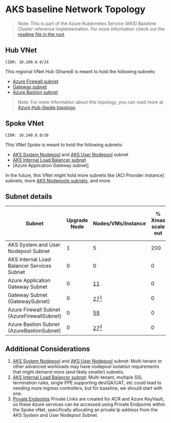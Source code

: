 # AKS baseline Network Topology

> Note: This is part of the Azure Kubernetes Service (AKS) Baseline Cluster reference implementation. For more information check out the [readme file in the root](../README.md).

## Hub VNet

`CIDR: 10.200.0.0/24`

This regional VNet Hub (Shared) is meant to hold the following subnets:

* [Azure Firewall subnet]
* [Gateway subnet]
* [Azure Bastion subnet]

> Note: For more information about this topology, you can read more at [Azure Hub-Spoke topology].

## Spoke VNet

`CIDR: 10.240.0.0/16`

This VNet Spoke is meant to hold the following subnets:

* [AKS System Nodepool] and [AKS User Nodepool] subnet
* [AKS Internal Load Balancer subnet]
* [Azure Application Gateway subnet]

In the future, this VNet might hold more subnets like [ACI Provider instance] subnets, more [AKS Nodepools subnets], and more.

## Subnet details

| Subnet                                                 | Upgrade Node | Nodes/VMs/Instance | % Xmas scale out | +Nodes/VMs | Max Ips/Pods per VM/Node | [% Max Surge] | [% Max Unavailable] | +Ips/Pods per VM/Node | Tot. Ips/Pods per VM/Node | [Azure Subnet not assignable Ips factor] | [Private Endpoints] | [Minimum Subnet size] | Scaled Subnet size | [Subnet Mask bits] | Cidr           | Host        | Broadcast     |
|--------------------------------------------------------|--------------|--------------------|------------------|------------|--------------------------|---------------|---------------------|-----------------------|---------------------------|------------------------------------------|---------------------|-----------------------|--------------------|--------------------|----------------|-------------|---------------|
| AKS System and User Nodepool Subnet                    | 1            | 5                  | 200              | 10         | [30]                     | 100           | 0                   | 30                    | 60                        | 5                                        | 2                   | 373                   | 983                | 22                 | 10.240.0.0/22  | 10.240.0.0  | 10.240.3.255  |
| AKS Internal Load Balancer Services Subnet             | 0            | 0                  | 0                | 0          | 5                        | 100           | 100                 | 0                     | 5                         | 5                                        | 0                   | 10                    | 10                 | 28                 | 10.240.4.0/28  | 10.240.4.0  | 10.240.4.15   |
| Azure Application Gateway Subnet                       | 0            | [11]               | 0                | 0          | 0                        | 100           | 100                 | 0                     | 0                         | 5                                        | 0                   | 16                    | 16                 | 28                 | 10.240.4.0/28  | 10.240.4.16 | 10.240.4.31   |
| Gateway Subnet (GatewaySubnet)                         | 0            | [27<sup>1</sup>]   | 0                | 0          | 0                        | 100           | 100                 | 0                     | 0                         | 5                                        | 0                   | 32                    | 32                 | 27                 | 10.200.0.64/27 | 10.200.0.64 | 10.200.0.95   |
| Azure Firewall Subnet (AzureFirewallSubnet)            | 0            | [59]               | 0                | 0          | 0                        | 100           | 100                 | 0                     | 0                         | 5                                        | 0                   | 64                    | 64                 | 26                 | 10.200.0.0/26  | 10.200.0.0  | 10.200.0.63   |
| Azure Bastion Subnet (AzureBastionSubnet)              | 0            | [27<sup>2</sup>]   | 0                | 0          | 0                        | 100           | 100                 | 0                     | 0                         | 5                                        | 0                   | 32                    | 32                 | 27                 | 10.200.0.96/27 | 10.200.0.96 | 10.200.0.127  |

## Additional Considerations

1. [AKS System Nodepool] and [AKS User Nodepool] subnet:  Multi-tenant or other advanced workloads may have nodepool isolation requirements that might demand more (and likely smaller) subnets.
2. [AKS Internal Load Balancer subnet]: Multi-tenant, multiple SSL termination rules, single PPE supporting dev/QA/UAT, etc could lead to needing more ingress controllers, but for baseline, we should start with one.
3. [Private Endpoints] Private Links are created for ACR and Azure KeyVault, so these Azure services can be accessed using Private Endpoints within the Spoke vNet, specifically allocating an private Ip address from the AKS System and User Nodepool Subnet.

[27<sup>1</sup>]: https://docs.microsoft.com/azure/vpn-gateway/vpn-gateway-about-vpn-gateway-settings#gwsub
[11]: https://docs.microsoft.com/azure/application-gateway/configuration-overview#size-of-the-subnet
[59]: https://docs.microsoft.com/azure/firewall/firewall-faq#does-the-firewall-subnet-size-need-to-change-as-the-service-scales
[27<sup>2</sup>]: https://docs.microsoft.com/azure/bastion/bastion-create-host-portal#createhost
[30]: https://docs.microsoft.com/azure/aks/use-system-pools#system-and-user-node-pools
[% Max Surge]: https://kubernetes.io/docs/concepts/workloads/controllers/deployment/#max-surge
[% Max Unavailable]: https://kubernetes.io/docs/concepts/workloads/controllers/deployment/#max-unavailable
[Add Ips/Pods]: https://kubernetes.io/docs/concepts/workloads/controllers/deployment/#rolling-update-deployment
[Azure Subnet not assignable Ips factor]: https://docs.microsoft.com/azure/virtual-network/virtual-network-ip-addresses-overview-arm#allocation-method-1
[Private Endpoints]: https://docs.microsoft.com/azure/private-link/private-endpoint-overview#private-endpoint-properties
[Minimum Subnet size]: https://docs.microsoft.com/azure/aks/configure-azure-cni#plan-ip-addressing-for-your-cluster
[Subnet Mask bits]: https://docs.microsoft.com/azure/virtual-network/virtual-networks-faq#how-small-and-how-large-can-vnets-and-subnets-be
[Azure Hub-Spoke topology]: https://docs.microsoft.com/azure/architecture/reference-architectures/hybrid-networking/hub-spoke
[Azure Firewall subnet]: https://docs.microsoft.com/azure/firewall/firewall-faq#does-the-firewall-subnet-size-need-to-change-as-the-service-scales
[Gateway subnet]: https://docs.microsoft.com/azure/vpn-gateway/vpn-gateway-about-vpn-gateway-settings#gwsub
[Azure Bastion subnet]: https://docs.microsoft.com/azure/bastion/bastion-create-host-portal#createhost
[AKS System Nodepool]: https://docs.microsoft.com/azure/aks/use-system-pools#system-and-user-node-pools
[AKS User Nodepool]: https://docs.microsoft.com/azure/aks/use-system-pools#system-and-user-node-pools
[AKS Internal Load Balancer subnet]: https://docs.microsoft.com/azure/aks/internal-lb#specify-a-different-subnet
[ACI Provider Instances]: https://docs.microsoft.com/azure/container-instances/container-instances-vnet
[AKS Nodepools subnets]: https://docs.microsoft.com/azure/aks/use-system-pools#system-and-user-node-pools
